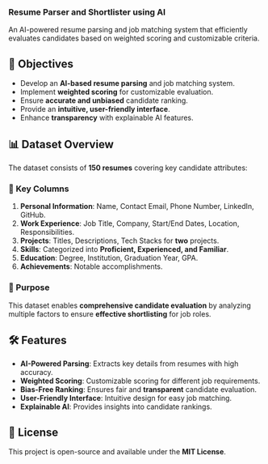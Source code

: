 ### **Resume Parser and Shortlister using AI**  
An AI-powered resume parsing and job matching system that efficiently evaluates candidates based on weighted scoring and customizable criteria.

## **🚀 Objectives**
- Develop an **AI-based resume parsing** and job matching system.  
- Implement **weighted scoring** for customizable evaluation.  
- Ensure **accurate and unbiased** candidate ranking.  
- Provide an **intuitive, user-friendly interface**.  
- Enhance **transparency** with explainable AI features.  

## **📊 Dataset Overview**
The dataset consists of **150 resumes** covering key candidate attributes:  

### **🔹 Key Columns**
1. **Personal Information**: Name, Contact Email, Phone Number, LinkedIn, GitHub.  
2. **Work Experience**: Job Title, Company, Start/End Dates, Location, Responsibilities.  
3. **Projects**: Titles, Descriptions, Tech Stacks for **two** projects.  
4. **Skills**: Categorized into **Proficient, Experienced, and Familiar**.  
5. **Education**: Degree, Institution, Graduation Year, GPA.  
6. **Achievements**: Notable accomplishments.  

### **🎯 Purpose**
This dataset enables **comprehensive candidate evaluation** by analyzing multiple factors to ensure **effective shortlisting** for job roles.  

## **🛠️ Features**
- **AI-Powered Parsing**: Extracts key details from resumes with high accuracy.  
- **Weighted Scoring**: Customizable scoring for different job requirements.  
- **Bias-Free Ranking**: Ensures fair and **transparent** candidate evaluation.  
- **User-Friendly Interface**: Intuitive design for easy job matching.  
- **Explainable AI**: Provides insights into candidate rankings.  


## **📜 License**
This project is open-source and available under the **MIT License**.  
